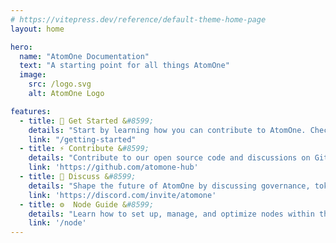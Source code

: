 ```yaml
---
# https://vitepress.dev/reference/default-theme-home-page
layout: home

hero:
  name: "AtomOne Documentation"
  text: "A starting point for all things AtomOne"
  image:
    src: /logo.svg
    alt: AtomOne Logo

features:
  - title: 🔨 Get Started &#8599;
    details: "Start by learning how you can contribute to AtomOne. Check out this simple guide on how to begin building with AtomOne."
    link: "/getting-started"
  - title: ⚡ Contribute &#8599;
    details: "Contribute to our open source code and discussions on GitHub where we discuss dozens of issues."
    link: 'https://github.com/atomone-hub'
  - title: 💬 Discuss &#8599;
    details: "Shape the future of AtomOne by discussing governance, token mechanics, chain security, and anything you desire."
    link: 'https://discord.com/invite/atomone'
  - title: ⚙️  Node Guide &#8599;
    details: "Learn how to set up, manage, and optimize nodes within the AtomOne network."
    link: '/node'
---
```


